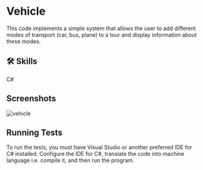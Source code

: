 
# Vehicle

This code implements a simple system that allows the user to add different modes of transport (car, bus, plane) to a tour and display information about these modes.

## 🛠 Skills
C#


## Screenshots

![vehicle](https://github.com/maciekstrach01/Library_Management/assets/146733279/4277eddd-812f-4eed-84c0-60268e119b57)


















## Running Tests

To run the tests, you must have Visual Studio or another preferred IDE for C# installed. Configure the IDE for C#, translate the code into machine language i.e. compile it, and then run the program.

```

